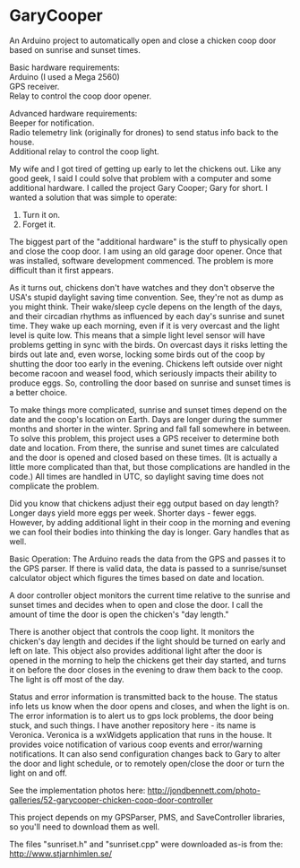 # GaryCooper
An Arduino project to automatically open and close a chicken coop door based on
sunrise and sunset times.

Basic hardware requirements:  
Arduino (I used a Mega 2560)  
GPS receiver.  
Relay to control the coop door opener.  

Advanced hardware requirements:  
Beeper for notification.  
Radio telemetry link (originally for drones) to send status info back to the
house.  
Additional relay to control the coop light.  

My wife and I got tired of getting up early to let the chickens out. Like any
good geek, I said I could solve that problem with a computer and some
additional hardware. I called the project Gary Cooper; Gary for short. I wanted
a solution that was simple to operate:

1. Turn it on.
2. Forget it.

The biggest part of the "additional hardware" is the stuff to physically open
and close the coop door. I am using an old garage door opener. Once that was
installed, software development commenced. The problem is more difficult than
it first appears.

As it turns out, chickens don't have watches and they don't observe the USA's
stupid daylight saving time convention. See, they're not as dump as you might
think. Their wake/sleep cycle depens on the length of the days, and their
circadian rhythms as influenced by each day's sunrise and sunet time. They wake
up each morning, even if it is very overcast and the light level is quite low.
This means that a simple light level sensor will have problems getting in sync
with the birds. On overcast days it risks letting the birds out late and, even
worse, locking some birds out of the coop by shutting the door too early in the
evening. Chickens left outside over night become racoon and weasel food, which
seriously impacts their ability to produce eggs. So, controlling the door based
on sunrise and sunset times is a better choice. 

To make things more complicated, sunrise and sunset times depend on the date
and the coop's location on Earth. Days are longer during the summer months and
shorter in the winter. Spring and fall fall somewhere in between. To solve this
problem, this project uses a GPS receiver to determine both date and location.
From there, the sunrise and sunet times are calculated and the door is opened
and closed based on these times. (It is actually a little more complicated than
that, but those complications are handled in the code.) All times are handled
in UTC, so daylight saving time does not complicate the problem.

Did you know that chickens adjust their egg output based on day length? Longer
days yield more eggs per week. Shorter days -  fewer eggs. However, by adding
additional light in their coop in the morning and evening we can fool their
bodies into thinking the day is longer. Gary handles that as well.

Basic Operation:
The Arduino reads the data from the GPS and passes it to the GPS parser. If
there is valid data, the data is passed to a sunrise/sunset calculator object
which figures the times based on date and location.

A door controller object monitors the current time relative to the sunrise and
sunset times and decides when to open and close the door. I call the amount of
time the door is open the chicken's "day length."

There is another object that controls the coop light. It monitors the chicken's
day length and decides if the light should be turned on early and left on late.
This object also provides additional light after the door is opened in the
morning to help the chickens get their day started, and turns it on before the
door closes in the evening to draw them back to the coop. The light is off most
of the day.

Status and error information is transmitted back to the house. The status info
lets us know when the door opens and closes, and when the light is on. The
error information is to alert us to gps lock problems, the door being stuck,
and such things. I have another repository here - its name is Veronica.
Veronica is a wxWidgets application that runs in the house. It provides voice
notification of various coop events and error/warning notifications. It can
also send configuration changes back to Gary to alter the door and light
schedule, or to remotely open/close the door or turn the light on and off.

See the implementation photos here:
http://jondbennett.com/photo-galleries/52-garycooper-chicken-coop-door-controller

This project depends on my GPSParser, PMS, and SaveController libraries, so
you'll need to download them as well.

The files "sunriset.h" and "sunriset.cpp" were downloaded as-is from the:
http://www.stjarnhimlen.se/
